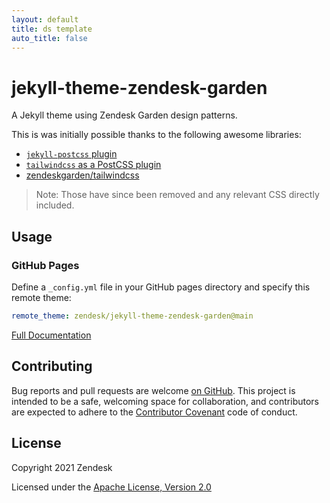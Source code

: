 ```yaml
---
layout: default
title: ds template
auto_title: false
---
```


# jekyll-theme-zendesk-garden

A Jekyll theme using Zendesk Garden design patterns.

This is was initially possible thanks to the following awesome libraries:

- [`jekyll-postcss` plugin](https://github.com/mhanberg/jekyll-postcss)
- [`tailwindcss` as a PostCSS plugin](https://tailwindcss.com/docs/installation#add-tailwind-as-a-post-css-plugin)
- [zendeskgarden/tailwindcss](https://github.com/zendeskgarden/tailwindcss)

> Note: Those have since been removed and any relevant CSS directly included.

## Usage

### GitHub Pages

Define a `_config.yml` file in your GitHub pages directory and specify this remote theme:

```yaml
remote_theme: zendesk/jekyll-theme-zendesk-garden@main
```

[Full Documentation](https://zendesk.github.io/jekyll-theme-zendesk-garden/)

## Contributing

Bug reports and pull requests are welcome [on GitHub](https://github.com/zendesk/jekyll-theme-zendesk-garden).
This project is intended to be a safe, welcoming space for collaboration, and contributors are
expected to adhere to the [Contributor Covenant](http://contributor-covenant.org) code of conduct.

## License

Copyright 2021 Zendesk

Licensed under the [Apache License, Version 2.0](LICENSE.txt)
